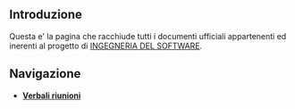 ## Introduzione
Questa e' la pagina che racchiude tutti i documenti ufficiali appartenenti ed inerenti al progetto di [INGEGNERIA DEL SOFTWARE](https://didattica.unipd.it/off/2018/LT/SC/SC1167/000ZZ/SCP4065580/N0).

## Navigazione 

- **[Verbali riunioni](https://github.com/DPCMGroup/dpcm2077-docs/wiki/Lista-riunioni)**
